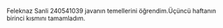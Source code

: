 Feleknaz Sanli 
240541039
javanın temellerini öğrendim.Üçüncü haftanın birinci kısmını tamamladım.

